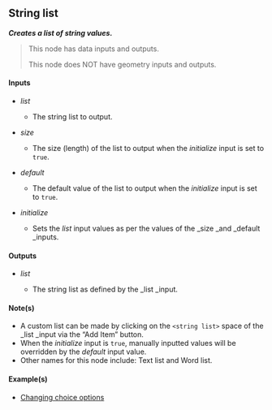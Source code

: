 ## String list

**_Creates a list of string values._**

> This node has data inputs and outputs.
>
> This node does NOT have geometry inputs and outputs.


#### Inputs

* _list_

  * The string list to output.

* _size_

  * The size (length) of the list to output when the _initialize_ input is set to `true`.

* _default_

  * The default value of the list to output when the _initialize_ input is set to `true`.

* _initialize_

  * Sets the _list_ input values as per the values of the _size _and _default _inputs.


#### Outputs

* _list_

  * The string list as defined by the _list _input.


#### Note(s)



* A custom list can be made by clicking on the `<string list>` space of the _list _input via the “Add Item” button.
* When the _initialize_ input is `true`, manually inputted values will be overridden by the _default_ input value.
* Other names for this node include: Text list and Word list.


#### Example(s)


* <a href="https://creator.trimble.com/graph?assetURI=whp:c7dc99f1-334b-47ae-9622-fb38812db203&version=latest" target="_blank">Changing choice options</a>
